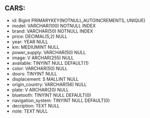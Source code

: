 

## CARS:

- id:                   Bigint                  PRIMARYKEY(NOTNULL,AUTOINCREMENTS, UNIQUE)
- model:                VARCHAR(100)            NOTNULL INDEX
- brand:                VARCHAR(50)             NOTNULL INDEX
- price:                DECIMAL(5,2)            NULL
- year:                 YEAR                    NULL
- km:                   MEDIUMINT               NULL
- power_supply:         VARCHAR(50)             NULL
- image: V              ARCHAR(255)             NULL
- available:            TINYINT                 NULL DEFAULT(1)
- color:                VARCHAR(50)             NULL
- doors:                TINYINT                 NULL 	
- displacement: S       MALLINT                 NULL
- origin_country:       VARCHAR(56)             NULL
- plate: V              ARCHAR(20)              NULL
- bluetooth:            TINYINT                 NULL DEFAULT(0)
- navigation_system:    TINYINT                 NULL DEFAULT(0)
- decription:           TEXT                    NULL
- note:                 TEXT                    NULL





